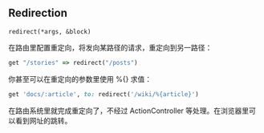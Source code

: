 ## Redirection

`redirect(*args, &block)`

在路由里配置重定向，将发向某路径的请求，重定向到另一路径：

```ruby
get "/stories" => redirect("/posts")
```

你甚至可以在重定向的参数里使用 %{} 求值：

```ruby
get 'docs/:article', to: redirect('/wiki/%{article}')
```

在路由系统里就完成重定向了，不经过 ActionController 等处理。在浏览器里可以看到网址的跳转。
